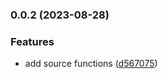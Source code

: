 ### 0.0.2 (2023-08-28)


### Features

* add source functions ([d567075](https://github.com/gomathi-sankar-SUI-0115/github-packages-test/commit/d567075746699f589d06268ee610d700be72a24f))

